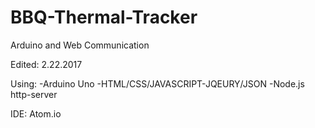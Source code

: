 # BBQ-Thermal-Tracker
Arduino and Web Communication

Edited: 2.22.2017

Using: 
-Arduino Uno
-HTML/CSS/JAVASCRIPT-JQEURY/JSON
-Node.js http-server

IDE: Atom.io
